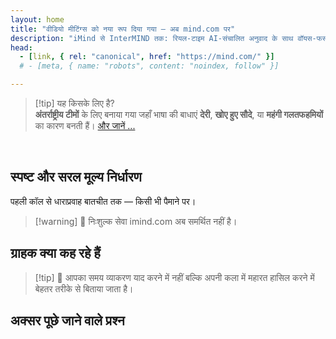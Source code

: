 ```yaml
---
layout: home
title: "वीडियो मीटिंग्स को नया रूप दिया गया — अब mind.com पर"
description: "iMind से InterMIND तक: रियल-टाइम AI-संचालित अनुवाद के साथ वॉयस-फर्स्ट वीडियो कॉल्स।"
head:
  - [link, { rel: "canonical", href: "https://mind.com/" }]
  # - [meta, { name: "robots", content: "noindex, follow" }]

---
```


<HeroSection
  title="वीडियो मीटिंग्स को नया रूप दिया गया <br>— अब **mind.com** पर"
  text="iMind से InterMIND तक: लाइव स्पीच ट्रांसलेशन के साथ वॉयस-फर्स्ट वीडियो कॉल्स।">
<AuthButton text="अभी शुरू करें" buttonClass="brand"/>
</HeroSection>

<span id="1"></span>
<FeatureBlock :card="{
  title: 'अनुवाद ≠ समझ। यहाँ है आगे क्या है।',
  details: 'भाषा कोई भी हो, **आपकी आवाज़ सुनी जाती है — और समझी जाती है** — जैसे कि आप एक ही भाषा बोलते हों।',
    items: [
      '⚡︎ प्राकृतिक रूप से, [रियल टाइम](../product/overview/how-it-works) में, और बिना सबटाइटल या देरी के।',
      '✧ AI-संचालित अनुवाद टोन, इरादा, और उद्योग-विशिष्ट शब्दावली को पकड़ता है।',
    ],
  link: '../product/overview/what-is-intermind',
  src: {
    light: '/media-kit/animals-cartoon-3-2.png',
    dark: '/1d.png',
  },
  inversion: false
}" />

<span id="2"></span>
<FeatureBlock :card="{
    title: 'आपकी मीटिंग्स के भीतर का दिमाग',
    details: 'InterMIND हर बहुभाषी कॉल को स्पष्ट, खोजने योग्य ज्ञान में बदल देता है।',
    items: [
      '🔍 **कुछ भी पूछें** — AI **आपकी मीटिंग्स में** उत्तर ढूंढता है।',
      '✧ कार्य, मालिक, और समय सीमा को स्वचालित रूप से निकालता है।',
      '✧ मुख्य बिंदुओं को किसी भी भाषा में सारांशित करता है — तुरंत।',
    ],
    link: '../product/overview/how-it-works#🧩-deep-memory-deep-understanding',
    src: {
      light: '/2l.png',
      dark: '/2d.png',
    },
    inversion: true
  }" />

<span id="3"></span>
<FeatureBlock :card="{
    title: 'गंभीर मीटिंग्स के लिए बनाया गया — सिर्फ बात करने के लिए नहीं',
    details: 'InterMIND एक **पेशेवर-ग्रेड वीडियो मीटिंग प्लेटफॉर्म** है, कोई हल्का ऐड-ऑन या प्लगइन नहीं।',
    items: [
      '✧ 1080p रिज़ॉल्यूशन, स्मार्ट नॉइज़ सप्रेशन, शेड्यूलिंग, मॉडरेशन, स्क्रीन शेयरिंग, रिकॉर्डिंग, सबटाइटलिंग, प्रतिभागी चैट और कैलेंडर इंटीग्रेशन — सब कुछ बिल्ट इन, उपयोग के लिए तैयार।',
    ],
    link: '../product/overview/video-meeting-platform',
    src: {
      light: '/promo/imind-2.webm',
      dark: '/promo/imind-2.webm',
    },
    inversion: false
  }" />

<span id="4"></span>
<FeatureBlock
  :card="{
    title: 'गोपनीयता जहाँ यह मायने रखती है',
    details:
      'InterMIND विश्वास-महत्वपूर्ण बातचीत के लिए बनाया गया है — जहाँ गोपनीयता और नियंत्रण सबसे महत्वपूर्ण है।',
    items: [
      '⚡︎ [प्राइवेसी ज़ोन](../product/overview/privacy-architecture) — EU, US, SE Asia',
      '✧ **शून्य डेटा ट्रेनिंग**। कोई तृतीय-पक्ष पहुंच नहीं।'
    ],
    link: '../product/overview/privacy-architecture',
    src: {
      light: '/4l.png',
      dark: '/4d.png',
    },
    inversion: true
  }"
/>

> [!tip] यह किसके लिए है?  
> **अंतर्राष्ट्रीय टीमों** के लिए बनाया गया जहाँ भाषा की बाधाएं **देरी**, **खोए हुए सौदे**, या **महंगी गलतफहमियों** का कारण बनती हैं। [और जानें ...](../product/overview/markets)

<br>

<span id="Pricing"></span>

## स्पष्ट और सरल मूल्य निर्धारण

पहली कॉल से धाराप्रवाह बातचीत तक — किसी भी पैमाने पर।

<PricingPlans :plans="[
  {
    title: '**बेसिक** &nbsp 1 उपयोगकर्ता',
    price: '**निःशुल्क**',
    details: 'क्रेडिट कार्ड की आवश्यकता नहीं',
    items: [
      '**25** मीटिंग्स',
      '**100** प्रतिभागी वीडियो मीटिंग्स [💬](#3)',
      '**30** GB प्रति उपयोगकर्ता पूल्ड स्टोरेज',
      'अपनी सभी मीटिंग्स में खोजें [💬](#2)',
      'समकालिक अनुवाद [💬](#1)',
    ],
  },
  {
    title: '**प्रो**  &nbsp 1-99 उपयोगकर्ता',
    price: '**$20** /माह/उपयोगकर्ता, वार्षिक बिलिंग',
    details: 'या $25 मासिक बिलिंग',
    items: [
      '**असीमित** मीटिंग्स',
      '**150** प्रतिभागी वीडियो मीटिंग्स [💬](#3)',
      '**2** TB प्रति उपयोगकर्ता पूल्ड स्टोरेज',
      'अपनी सभी मीटिंग्स में खोजें [💬](#2)',
      'समकालिक अनुवाद [💬](#1)',
    ],
  },
  {
    title: '**बिजनेस** &nbsp 100+ उपयोगकर्ता',
    price: '**कस्टम मूल्य निर्धारण**',
    details: 'गोपनीयता के लिए निर्मित',
    items: [
      '**असीमित** मीटिंग्स',
      '**500** प्रतिभागी वीडियो मीटिंग्स [💬](#3)',
      '**5** TB प्रति उपयोगकर्ता पूल्ड स्टोरेज',
      'अपनी सभी मीटिंग्स में खोजें [💬](#2)',
      'समकालिक अनुवाद [💬](#1)',
      '**प्राइवेसी जोन्स** [💬](#4)',
    ],
  }
]">
<AuthButton text="निःशुल्क आज़माएं" buttonClass="alt"/>
<AuthButton text="अभी खरीदें" buttonClass="brand"/>
<ContactFormModalNav buttonText="हमारी टीम से बात करें" buttonClass="alt"/>
</PricingPlans>

> [!warning] 🔴 निःशुल्क सेवा imind.com अब समर्थित नहीं है।

<span id="Testimonials"></span>

## ग्राहक क्या कह रहे हैं

<AutoScrollTestimonials testimonialsUrl="/testimonials.json"/>

> [!tip] 🥇 आपका समय व्याकरण याद करने में नहीं बल्कि अपनी कला में महारत हासिल करने में बेहतर तरीके से बिताया जाता है।

<span id="FAQ"></span>

## अक्सर पूछे जाने वाले प्रश्न

<AccordionGroup :items="
[
  {
    q: 'InterMind किन भाषाओं में अनुवाद का समर्थन करता है?',
    a: 'InterMind निम्नलिखित 19 भाषाओं में **रियल-टाइम अनुवाद** का समर्थन करता है:<br><br>- العربية (ar) – अरबी<br>- Čeština (cs) – चेक<br>- Deutsch (de) – जर्मन<br>- English (en) – अंग्रेजी<br>- Español (es) – स्पेनिश<br>- Français (fr) – फ्रेंच<br>- हिन्दी (hi) – हिंदी<br>- Magyar (hu) – हंगेरियन<br>- Italiano (it) – इतालवी<br>- 日本語 (ja) – जापानी<br>- 한국어 (ko) – कोरियाई<br>- Nederlands (nl) – डच<br>- Polski (pl) – पोलिश<br>- Português (pt) – पुर्तगाली<br>- Русский (ru) – रूसी<br>- Türkçe (tr) – तुर्की<br>- 中文 (zh) – चीनी<br>- עברית (he) – हिब्रू<br>- ไทย (th) – थाई<br><br>हम इस सूची का निरंतर विस्तार कर रहे हैं — हर मुख्य रिलीज़ के साथ नई भाषाएं जोड़ी जाती हैं।'
  },
  {
    q: 'लाइसेंसधारी उपयोगकर्ता क्या है और प्रतिभागी क्या है?',
    a: 'एक *लाइसेंसधारी उपयोगकर्ता* के पास निःशुल्क या सशुल्क मीटिंग लाइसेंस होता है और वे अपनी योजना की सीमा के भीतर मीटिंग शेड्यूल कर सकते हैं। *प्रतिभागी* आमंत्रित व्यक्ति हैं — उन्हें शामिल होने के लिए **खाते या लाइसेंस की आवश्यकता नहीं** है और वे किसी भी डिवाइस से **निःशुल्क** कनेक्ट हो सकते हैं।'
  },
  {
    q: 'एक InterMind लाइसेंस का उपयोग कितने लोग कर सकते हैं?',
    a: 'प्रत्येक *लाइसेंसधारी उपयोगकर्ता* **असीमित मीटिंग** होस्ट कर सकता है। यदि कई टीम सदस्यों को एक साथ मीटिंग होस्ट करनी है, तो प्रत्येक को अपने स्वयं के लाइसेंस की आवश्यकता होगी।'
  },
  {
    q: 'मीटिंग की अधिकतम अवधि क्या है?',
    a: 'सभी योजनाओं में मीटिंग **24 घंटे** तक चल सकती है।'
  },
  {
    q: 'क्या मैं जो मीटिंग होस्ट कर सकता हूं उनकी संख्या की कोई सीमा है?',
    a: '*निःशुल्क बेसिक* योजना में **25 निःशुल्क मीटिंग** शामिल हैं। *प्रो* और *बिजनेस* योजनाएं अधिक प्रतिभागियों और नियंत्रण के साथ असीमित मीटिंग प्रदान करती हैं।'
  },
  {
    q: 'InterMind डेटा गोपनीयता और सुरक्षा कैसे सुनिश्चित करता है?',
    a: 'InterMind **डिज़ाइन से निजी** है। सभी डेटा आपके चयनित **गोपनीयता क्षेत्र** — _EU_, _US_, या _Asia_ के भीतर प्रसंस्कृत और संग्रहीत किया जाता है। हम [**GDPR**](https://gdpr.eu), [**CCPA**](https://oag.ca.gov/privacy/ccpa), और UAE PDPL का अनुपालन करते हैं, और **आपकी सामग्री का उपयोग कभी नहीं** करते प्रशिक्षण या तृतीय-पक्ष पहुंच के लिए। उन्नत [गोपनीयता क्षेत्र नियंत्रण](../product/overview/privacy-architecture) **बिजनेस** योजना पर उपलब्ध है।'
  },
  {
    q: 'क्या मैं योजना खरीदने से पहले InterMind को आज़मा सकता हूं?',
    a: 'बिल्कुल। *निःशुल्क बेसिक* योजना आपको **25 निःशुल्क मीटिंग** के साथ मुख्य सुविधाओं तक पूर्ण पहुंच देती है — जिसमें **समकालिक अनुवाद** और **मीटिंग खोज** शामिल है। कोई क्रेडिट कार्ड आवश्यक नहीं। कभी भी अपग्रेड करें।'
  },
  {
    q: 'यदि मुझे सहायता या समर्थन की आवश्यकता है तो क्या करूं?',
    a: 'हमारे [सहायता केंद्र](../resources/help) के माध्यम से समर्थन उपलब्ध है। *बिजनेस* उपयोगकर्ताओं को समर्पित संपर्क के साथ **प्राथमिकता समर्थन** मिलता है।'
  },
  {
    q: 'मैं अपनी सदस्यता का प्रबंधन कैसे करूं (अपग्रेड, डाउनग्रेड, या रद्द)?',
    a: 'आप अपनी **खाता सेटिंग** के माध्यम से कभी भी अपनी योजना बदल सकते हैं। परिवर्तन **तुरंत** प्रभावी होते हैं। रद्दीकरण के लिए, *मासिक योजनाएं* बिलिंग चक्र के अंत में रद्द हो जाती हैं। *वार्षिक योजनाओं* को **आनुपातिक रिफंड** के लिए रद्द किया जा सकता है।'
  },
  {
    q: 'InterMind किन भाषाओं में अनुवाद का समर्थन करता है?',
    a: 'हम रियल-टाइम अनुवाद के साथ **100+ भाषाओं** का समर्थन करते हैं। सूची बढ़ती रहती है — अपडेट के लिए हमारी वेबसाइट देखें।'
  },
  {
    q: 'क्या मैं वेबिनार या बड़े कार्यक्रमों के लिए InterMind का उपयोग कर सकता हूं?',
    a: 'हां। *प्रो* और *बिजनेस* योजनाएं **बड़ी मीटिंग और वेबिनार** के लिए आदर्श हैं — *बिजनेस* पर **500 प्रतिभागियों** तक के समर्थन के साथ।'
  },
]
"/>

<HomeFooter :columns="[
  {
    title: 'उत्पाद',
    links: [
      { text: 'अवलोकन', link: '../product/overview/what-is-intermind' },
      { text: 'शुरुआत करना', link: '../product/guide/getting-started' },
      { text: 'प्रशंसापत्र', link: '#testimonials' },
      { text: 'मूल्य निर्धारण', link: '#Pricing' },
    ]
  },
  {
    title: 'समर्थन',
    links: [
      { text: 'समर्थन प्राप्त करें', link: '../resources/help' },
      { text: 'FAQ', link: '#FAQ' },
      { text: 'सेवा स्थिति', link: 'https://status.mind.com/' },
      { text: 'गोपनीयता नीति', link: '../resources/company/Privacy-Policy' },
      { text: 'AI कानूनी गाइड', link: '../resources/company/Legal-Regulations-for-AI-Services' },
      // { text: 'Privacy Settings', link: '#' },
    ]
  },
  {
    title: 'संसाधन',
    links: [
      // { text: 'Blog', link: './blog' },
      { text: 'ब्रांड संपत्ति', link: '../resources/media-kit' },
      { text: 'AI API / LLM डॉक्स', link: 'https://mind.com/llms-full.txt' },
    ]
  },
  {
    title: 'कंपनी',
    links: [
      { text: 'हमारे बारे में', link: '../resources/company/about' },
      // { text: 'Team', link: './resources/company/team' },
      // { text: 'Careers', link: './resources/company/careers' },
      { text: 'संपर्क', link: '../resources/company/contacts' }
    ]
  },
]" />
